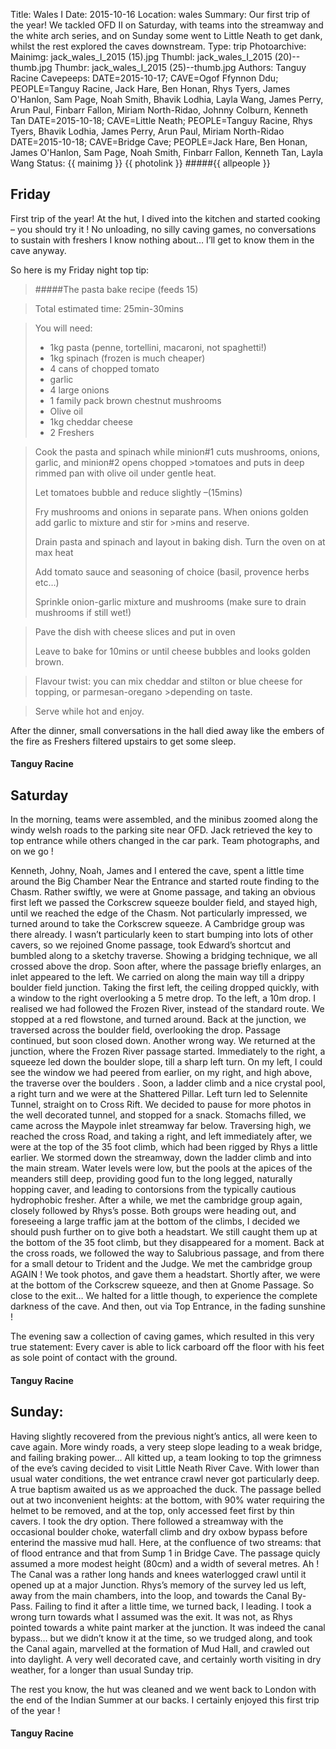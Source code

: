 Title: Wales I
Date: 2015-10-16
Location: wales
Summary: Our first trip of the year! We tackled OFD II on Saturday, with teams into the streamway and the white arch series, and on Sunday some went to Little Neath to get dank, whilst the rest explored the caves downstream.
Type: trip
Photoarchive:
Mainimg: jack_wales_I_2015 (15).jpg
Thumbl: jack_wales_I_2015 (20)--thumb.jpg
Thumbr: jack_wales_I_2015 (25)--thumb.jpg
Authors: Tanguy Racine
Cavepeeps: DATE=2015-10-17; CAVE=Ogof Ffynnon Ddu; PEOPLE=Tanguy Racine, Jack Hare, Ben Honan, Rhys Tyers, James O'Hanlon, Sam Page, Noah Smith, Bhavik Lodhia, Layla Wang, James Perry, Arun Paul, Finbarr Fallon, Miriam North-Ridao, Johnny Colburn, Kenneth Tan
    DATE=2015-10-18; CAVE=Little Neath; PEOPLE=Tanguy Racine, Rhys Tyers, Bhavik Lodhia,  James Perry, Arun Paul, Miriam North-Ridao
    DATE=2015-10-18; CAVE=Bridge Cave; PEOPLE=Jack Hare, Ben Honan, James O'Hanlon, Sam Page, Noah Smith, Finbarr Fallon, Kenneth Tan, Layla Wang
Status:
{{ mainimg }}
{{ photolink }}
#####{{ allpeople }}

## Friday

First trip of the year! At the hut, I dived into the kitchen and started cooking – you should try it ! No unloading, no silly caving games, no conversations to sustain with freshers I know nothing about… I’ll get to know them in the cave anyway.

So here is my Friday night top tip:

>#####The pasta bake recipe (feeds 15)

>Total estimated time: 25min-30mins

>You will need:
>
> * 1kg pasta (penne, tortellini, macaroni, not spaghetti!)
> * 1kg spinach (frozen is much cheaper)
> * 4 cans of chopped tomato
> * garlic
> * 4 large onions
> * 1 family pack brown chestnut mushrooms
> * Olive oil
> * 1kg cheddar cheese
> * 2 Freshers

>Cook the pasta and spinach while minion#1 cuts mushrooms, onions, garlic, and minion#2 opens chopped >tomatoes and puts in deep rimmed pan with olive oil under gentle heat.
>
>Let tomatoes bubble and reduce slightly –(15mins)
>
>Fry mushrooms and onions in separate pans. When onions golden add garlic to mixture and stir for >mins and reserve.
>
>Drain pasta and spinach and layout in baking dish. Turn the oven on at max heat
>
>Add tomato sauce and seasoning of choice (basil, provence herbs etc…)
>
>Sprinkle onion-garlic mixture and mushrooms (make sure to drain mushrooms if still wet!)

>Pave the dish with cheese slices and put in oven
>
>Leave to bake for 10mins or until cheese bubbles and looks golden brown.

>Flavour twist: you can mix cheddar and stilton or blue cheese for topping, or parmesan-oregano >depending on taste.

>Serve while hot and enjoy.

After the dinner, small conversations in the hall died away like the embers of the fire as Freshers filtered upstairs to get some sleep.

#### Tanguy Racine

## Saturday

In the morning, teams were assembled, and the minibus zoomed along the windy welsh roads to the parking site near OFD. Jack retrieved the key to top entrance while others changed in the car park. Team photographs, and on we go !

Kenneth, Johny, Noah, James and I entered the cave, spent a little time around the Big Chamber Near the Entrance and started route finding to the Chasm. Rather swiftly, we were at Gnome passage, and taking an obvious first left we passed the Corkscrew squeeze boulder field, and stayed high, until we reached the edge of the Chasm. Not particularly impressed, we turned around to take the Corkscrew squeeze. A Cambridge group was there already. I wasn’t particularly keen to start bumping into lots of other cavers, so we rejoined Gnome passage, took Edward’s shortcut and bumbled along to a sketchy traverse. Showing a bridging technique, we all crossed above the drop. Soon after, where the passage briefly enlarges, an inlet appeared to the left.  We carried on along the main way till a drippy boulder field junction.
Taking the first left, the ceiling dropped quickly, with a window to the right overlooking a 5 metre drop. To the left, a 10m drop. I realised we had followed the Frozen River, instead of the standard route.  We stopped at a red flowstone, and turned around. Back at the junction, we traversed across the boulder field, overlooking the drop. Passage continued, but soon closed down. Another wrong way.
We returned at the junction, where the Frozen River passage started. Immediately to the right, a squeeze led down the boulder slope, till a sharp left turn. On my left, I could see the window we had peered from earlier, on my right, and high above, the traverse over the boulders .
Soon, a ladder climb and a nice crystal pool, a right turn and we were at the Shattered Pillar. Left turn led to Selennite Tunnel, straight on to Cross Rift.
We decided to pause for more photos in the well decorated tunnel, and stopped for a snack. Stomachs filled, we came across the Maypole inlet streamway far below. Traversing high, we reached the cross Road, and taking a right, and left immediately after, we were at the top of the 35 foot climb, which had been rigged by Rhys a little earlier. We stormed down the streamway, down the ladder climb and into the main stream. Water levels were low, but the pools at the apices of the meanders still deep, providing good fun to the long legged, naturally hopping caver, and leading to contorsions from the typically cautious hydrophobic fresher.
After a while, we met the cambridge group again, closely followed by Rhys’s posse. Both groups were heading out, and foreseeing a large traffic jam at the bottom of the climbs, I decided we should push further on to give both a headstart.
We still caught them up at the bottom of the 35 foot climb, but they disappeared for a moment. Back at the cross roads, we followed the way to Salubrious passage, and from there for a small detour to Trident and the Judge. We met the cambridge group AGAIN ! We took photos, and gave them a headstart.  Shortly after, we were at the bottom of the Corkscrew squeeze, and then at Gnome Passage. So close to the exit… We halted for a little though, to experience the complete darkness of the cave. And then, out via Top Entrance, in the fading sunshine !

The evening saw a collection of caving games, which resulted in this very true statement: Every caver is able to lick carboard off the floor with his feet as sole point of contact with the ground.


#### Tanguy Racine

## Sunday:

Having slightly recovered from the previous night’s antics, all were keen to cave again. More windy roads, a very steep slope leading to a weak bridge, and failing braking power… All kitted up, a team looking to top the grimness of the eve’s caving decided to visit Little Neath River Cave. With lower than usual water conditions, the wet entrance crawl never got particularly deep. A true baptism awaited us as we approached the duck. The passage belled out at two inconvenient heights: at the bottom, with 90% water requiring the helmet to be removed, and at the top, only accessed feet first by thin cavers. I took the dry option.
There followed a streamway with the occasional boulder choke, waterfall climb and dry oxbow bypass before enterind the massive mud hall. Here, at the confluence of two streams: that of flood entrance and that from Sump 1 in Bridge Cave.  The passage quicly assumed a more modest height (80cm) and a width of several metres. Ah ! The Canal was a rather long hands and knees waterlogged crawl until it opened up at a major Junction.
Rhys’s memory of the survey led us  left, away from the main chambers, into the loop, and towards the Canal By-Pass. Failing to find it after a little time, we turned back, I leading. I took a wrong turn towards what I assumed was the  exit. It was not, as Rhys pointed towards a white paint marker at the junction.  It was indeed the canal bypass… but we didn’t know it at the time, so we trudged along, and took the Canal again, marvelled at the formation of Mud Hall, and crawled out into daylight.
A very well decorated cave, and certainly worth visiting in dry weather, for a longer than usual Sunday trip.

The rest you know, the hut was cleaned and we went back to London with the end of the Indian Summer at our backs. I certainly enjoyed this first trip of the year !


#### Tanguy Racine
